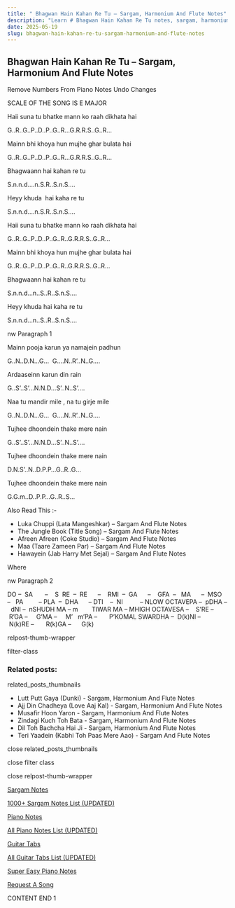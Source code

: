 ```yaml
---
title: " Bhagwan Hain Kahan Re Tu – Sargam, Harmonium And Flute Notes"
description: "Learn # Bhagwan Hain Kahan Re Tu notes, sargam, harmonium notations and flute notes. Easy step-by-step tutorial for beginners."
date: 2025-05-19
slug: bhagwan-hain-kahan-re-tu-sargam-harmonium-and-flute-notes
---
```


## Bhagwan Hain Kahan Re Tu – Sargam, Harmonium And Flute Notes

Remove Numbers From Piano Notes
Undo Changes

SCALE OF THE SONG IS E MAJOR

Haii suna tu bhatke mann ko raah dikhata hai

G..R..G..P..D..P..G..R…G.R.R.S..G..R…

Mainn bhi khoya hun mujhe ghar bulata hai

G..R..G..P..D..P..G..R…G.R.R.S..G..R…

Bhagwaann hai kahan re tu

S.n.n.d….n.S.R..S.n.S….

Heyy khuda  hai kaha re tu

S.n.n.d….n.S.R..S.n.S….

Haii suna tu bhatke mann ko raah dikhata hai

G..R..G..P..D..P..G..R..G.R.R.S..G..R…

Mainn bhi khoya hun mujhe ghar bulata hai

G..R..G..P..D..P..G..R..G.R.R.S..G..R…

Bhagwaann hai kahan re tu

S.n.n.d…n..S..R..S.n.S….

Heyy khuda hai kaha re tu

S.n.n.d…n..S..R..S.n.S….

nw Paragraph 1

Mainn pooja karun ya namajein padhun

G..N..D.N…G…  G….N..R’..N..G….

Ardaaseinn karun din rain

G..S’..S’…N.N.D…S’..N..S’….

Naa tu mandir mile , na tu girje mile

G..N..D.N…G…  G….N..R’..N..G….

Tujhee dhoondein thake mere nain

G..S’..S’…N.N.D…S’..N..S’….

Tujhee dhoondein thake mere nain

D.N.S’..N..D.P.P…G..R..G…

Tujhee dhoondein thake mere nain

G.G.m..D..P.P…G..R..S…

Also Read This :-

- Luka Chuppi (Lata Mangeshkar) – Sargam And Flute Notes
- The Jungle Book (Title Song) – Sargam And Flute Notes
- Afreen Afreen (Coke Studio) – Sargam And Flute Notes
- Maa (Taare Zameen Par) – Sargam And Flute Notes
- Hawayein (Jab Harry Met Sejal) – Sargam And Flute Notes

Where

nw Paragraph 2

DO –  SA       –    S  RE  –  RE      –    RMI  –  GA      –    GFA  –   MA      –  MSO  –   PA         – PLA  –  DHA      – DTI    –  NI          – NLOW OCTAVEPA –  pDHA –  dNI –  nSHUDH MA – m        TIWAR MA – MHIGH OCTAVESA –    S’RE –     R’GA –     G’MA –     M’   m’PA –       P’KOMAL SWARDHA –  D(k)NI –       N(k)RE –       R(k)GA –      G(k)

relpost-thumb-wrapper

filter-class

### Related posts:

related_posts_thumbnails

- Lutt Putt Gaya (Dunki) - Sargam, Harmonium And Flute Notes
- Ajj Din Chadheya (Love Aaj Kal) - Sargam, Harmonium And Flute Notes
- Musafir Hoon Yaron - Sargam, Harmonium And Flute Notes
- Zindagi Kuch Toh Bata - Sargam, Harmonium And Flute Notes
- Dil Toh Bachcha Hai Ji - Sargam, Harmonium And Flute Notes
- Teri Yaadein (Kabhi Toh Paas Mere Aao) - Sargam And Flute Notes

close related_posts_thumbnails

close filter class

close relpost-thumb-wrapper

[Sargam Notes](/sargam-notes.html)

[1000+ Sargam Notes List (UPDATED)](/all-songs-list-sargam-notes.html)

[Piano Notes](/piano-notes.html)

[All Piano Notes List (UPDATED)](/all-songs-list-piano-notes.html)

[Guitar Tabs](/guitar-tabs.html)

[All Guitar Tabs List (UPDATED)](/all-songs-list-guitar-tabs.html)

[Super Easy Piano Notes](https://studywall.in/)

[Request A Song](/request-a-song.html)

CONTENT END 1
